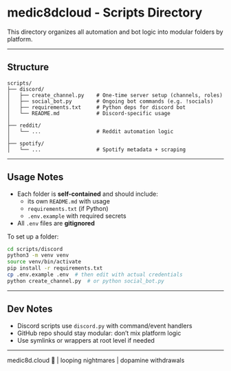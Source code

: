 # medic8dcloud - Scripts Directory

This directory organizes all automation and bot logic into modular folders by platform.

---

## Structure

```
scripts/
├── discord/
│   ├── create_channel.py    # One-time server setup (channels, roles)
│   ├── social_bot.py        # Ongoing bot commands (e.g. !socials)
│   ├── requirements.txt     # Python deps for discord bot
│   └── README.md            # Discord-specific usage
│
├── reddit/
│   └── ...                  # Reddit automation logic
│
├── spotify/
│   └── ...                  # Spotify metadata + scraping
```

---

## Usage Notes

- Each folder is **self-contained** and should include:
  - its own `README.md` with usage
  - `requirements.txt` (if Python)
  - `.env.example` with required secrets
- All `.env` files are **gitignored**

To set up a folder:

```bash
cd scripts/discord
python3 -m venv venv
source venv/bin/activate
pip install -r requirements.txt
cp .env.example .env  # then edit with actual credentials
python create_channel.py  # or python social_bot.py
```

---

## Dev Notes

- Discord scripts use `discord.py` with command/event handlers
- GitHub repo should stay modular: don’t mix platform logic
- Use symlinks or wrappers at root level if needed

---

medic8d.cloud 💊 | looping nightmares | dopamine withdrawals
